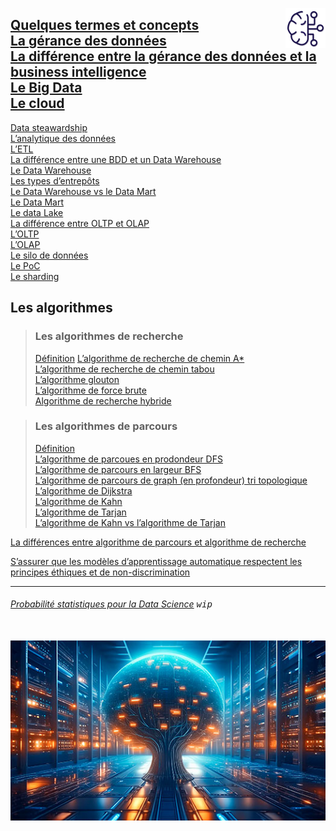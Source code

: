 </b> <a href="https://github.com/MiKL5/BI/"><img src="../assets/bi.svg" alt="Business intelligence" align="right" height="64px"></a></h1>

[Quelques termes et concepts](../analysisIntro/intro/termsAndConcepts)  
[La gérance des données](https://github.com/MiKL5/artificialIntelligence/blob/master/docs/other/dataStewarding)  
[La différence entre la gérance des données et la business intelligence](https://github.com/MiKL5/artificialIntelligence/blob/master/docs/other/DSvsBI)  
[Le Big Data](https://github.com/MiKL5/artificialIntelligence/blob/master/docs/other/bigData)  
[Le cloud](cloud)  
-
[Data steawardship](dataStewardship)  
[L’analytique des données](dataAnalytics)  
[L’ETL](etl)  
[La différence entre une BDD et un Data Warehouse](bddVSdw)  
[Le Data Warehouse](dataWarehouse)  
[Les types d’entrepôts](dataWarehousetype)  
[Le Data Warehouse vs le Data Mart](dwDm)  
[Le Data Mart](dataMart)  
[Le data Lake](dataLake/)  
[La différence entre OLTP et OLAP](oltpVsOlap)  
[L’OLTP](oltp)  
[L’OLAP](olap)  
[Le silo de données](dataSilo)  
[Le PoC](poc)  
[Le sharding](sharding)  

## **Les algorithmes**
> ### **Les algorithmes de recherche**
> [Définition](https://github.com/MiKL5/artificialIntelligence/blob/master/docs/algo/search)
> [L’algorithme de recherche de chemin A*](https://github.com/MiKL5/artificialIntelligence/blob/master/docs/algo/a)  
> [L’algorithme de recherche de chemin tabou](https://github.com/MiKL5/artificialIntelligence/blob/master/docs/algo/tabou)  
> [L’algorithme glouton](https://github.com/MiKL5/artificialIntelligence/blob/master/docs/algo/glouton)  
> [L’algorithme de force brute](https://github.com/MiKL5/artificialIntelligence/blob/master/docs/algo/brutForce)  
> [Algorithme de recherche hybride](https://github.com/MiKL5/artificialIntelligence/blob/master/docs/algo/hybride)

> ### **Les algorithmes de parcours**
> [Définition](https://github.com/MiKL5/artificialIntelligence/blob/master/docs/algo/path)  
> [L’algorithme de parcoues en prodondeur DFS](https://github.com/MiKL5/artificialIntelligence/blob/master/docs/algo/dfs)  
> [L’algorithme de parcours en largeur BFS](https://github.com/MiKL5/artificialIntelligence/blob/master/docs/algo/search)  
> [L’algorithme de parcours de graph (en profondeur) tri  topologique](https://github.com/MiKL5/artificialIntelligence/blob/master/docs/algo/topologicalSort)  
> [L’algorithme de Dijkstra](https://github.com/MiKL5/artificialIntelligence/blob/master/docs/algo/Dijkstra)  
> [L’algorithme de Kahn](https://github.com/MiKL5/artificialIntelligence/blob/master/docs/algo/topologicalSort)  
> [L’algorithme de Tarjan](https://github.com/MiKL5/artificialIntelligence/blob/master/docs/algo/tarjan)  
> [L’algorithme de Kahn vs l’algorithme de Tarjan](https://github.com/MiKL5/artificialIntelligence/blob/master/docs/algo/kahnVsTarjan)  

[La différences entre algorithme de parcours et algorithme de recherche](https://github.com/MiKL5/artificialIntelligence/blob/master/docs/algo/pathVsSearch)

[S’assurer que les modèles d’apprentissage automatique respectent les principes éthiques et de non-discrimination](algo/EthicalNon-discriminationPrinciples)

___
###### [Probabilité statistiques pour la Data Science](../productivityAndStatistics4DataScienceAndBusiness) <kbd>wip</kbd>

<div align="center"><br><a href="../"><img src="../assets/bi.jpg"></a></div>